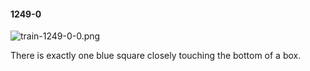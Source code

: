 #### 1249-0
![train-1249-0-0.png](https://github.com/lil-lab/nlvr/raw/master/nlvr/train/images/41/train-1249-0-0.png "train-1249-0-0.png")

There is exactly one blue square closely touching the bottom of a box.